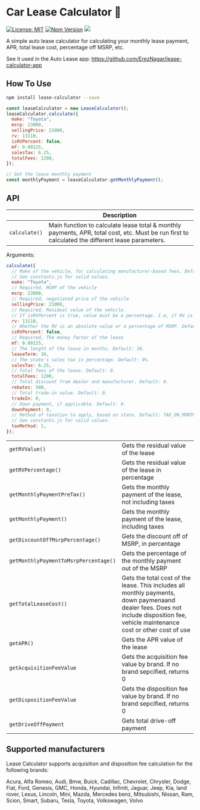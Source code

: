 # Car Lease Calculator :red_car:

[![License: MIT](https://img.shields.io/badge/License-MIT-blue.svg)](https://opensource.org/licenses/MIT)
[![Npm Version](https://img.shields.io/npm/v/lease-calculator?color=blue&logo=npm-version)](https://www.npmjs.com/package/lease-calculator)
![](https://github.com/ErezNagar/lease-calculator/workflows/Tests/badge.svg)

A simple auto lease calculator for calculating your monthly lease payment, APR, total lease cost, percentage off MSRP, etc.

See it used in the Auto Lease app: https://github.com/ErezNagar/lease-calculator-app

## How To Use

```bash
npm install lease-calculator --save
```

```javascript
const leaseCalculator = new LeaseCalculator();
leaseCalculator.calculate({
  make: "Toyota",
  msrp: 23000,
  sellingPrice: 21000,
  rv: 13110,
  isRVPercent: false,
  mf: 0.00125,
  salesTax: 6.25,
  totalFees: 1200,
});

// Get the lease monthly payment
const monthlyPayment = leaseCalculator.getMonthlyPayment();
```

## API

|               | Description                                                                                                                                      |
| ------------- | ------------------------------------------------------------------------------------------------------------------------------------------------ |
| `calculate()` | Main function to calculate lease total & monthly payments, APR, total cost, etc. Must be run first to calculated the different lease parameters. |

Arguments:

```javascript
calculate({
  // Make of the vehicle, for calculating manufacturer-based fees. Default: "".
  // See constants.js for valid values.
  make: "Toyota",
  // Required, MSRP of the vehicle
  msrp: 23000,
  // Required, negotiated price of the vehicle
  sellingPrice: 21000,
  // Required, Residual value of the vehicle.
  // If isRVPercent is true, value must be a percentage. I.e, if RV is 65%, rv should be 65.
  rv: 13110,
  // Whether the RV is an absolute value or a percentage of MSRP. Default: true
  isRVPercent: false,
  // Required, The money factor of the lease
  mf: 0.00125,
  // The length of the lease in months. Default: 36.
  leaseTerm: 36,
  // The state's sales tax in percentage. Default: 0%.
  salesTax: 6.25,
  // Total fees of the lease. Default: 0.
  totalFees: 1200,
  // Total discount from dealer and manufacturer. Default: 0.
  rebates: 500,
  // Total trade-in value. Default: 0.
  tradeIn: 0,
  // Down payment, if applicable. Default: 0.
  downPayment: 0,
  // Method of taxation to apply, based on state. Default: TAX_ON_MONTHLY_PAYMENT
  // See constants.js for valid values.
  taxMethod: 1,
});
```

|                                       |                                                                                                                                                                                    |
| ------------------------------------- | ---------------------------------------------------------------------------------------------------------------------------------------------------------------------------------- |
| `getRVValue()`                        | Gets the residual value of the lease                                                                                                                                               | Number |
| `getRVPercentage()`                   | Gets the residual value of the lease in percentage                                                                                                                                 | Number |
| `getMonthlyPaymentPreTax()`           | Gets the monthly payment of the lease, not including taxes                                                                                                                         | Number |
| `getMonthlyPayment()`                 | Gets the monthly payment of the lease, including taxes                                                                                                                             | Number |
| `getDiscountOffMsrpPercentage()`      | Gets the discount off of MSRP, in percentage                                                                                                                                       | Number |
| `getMonthlyPaymentToMsrpPercentage()` | Gets the percentage of the monthly payment out of the MSRP                                                                                                                         | Number |
| `getTotalLeaseCost()`                 | Gets the total cost of the lease. This includes all monthly payments, down paymenaand dealer fees. Does not include disposition fee, vehicle maintenance cost or other cost of use | Number |
| `getAPR()`                            | Gets the APR value of the lease                                                                                                                                                    | Number |
| `getAcquisitionFeeValue`              | Gets the acquisition fee value by brand. If no brand sepcified, returns 0                                                                                                          | Number |
| `getDispositionFeeValue`              | Gets the disposition fee value by brand. If no brand sepcified, returns 0                                                                                                          | Number |
| `getDriveOffPayment`                  | Gets total drive-off payment                                                                                                                                                       | Number |

## Supported manufacturers

Lease Calculator supports acquisition and disposition fee calculation for the following brands:

Acura, Alfa Romeo, Audi, Bmw, Buick, Cadillac, Chevrolet, Chrysler, Dodge, Fiat, Ford, Genesis, GMC, Honda, Hyundai, Infiniti, Jaguar, Jeep, Kia, land rover, Lexus, Lincoln, Mini, Mazda, Mercedes benz, Mitsubishi, Nissan, Ram, Scion, Smart, Subaru, Tesla, Toyota, Volkswagen, Volvo
